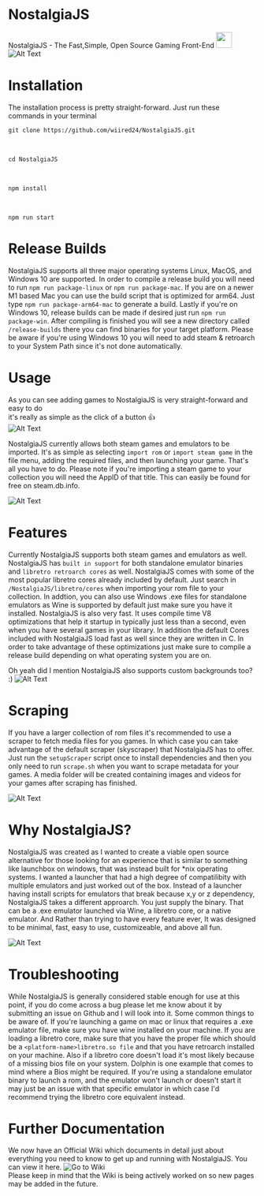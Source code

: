 # NostalgiaJS

NostalgiaJS - The Fast,Simple, Open Source Gaming Front-End
<img width="32" height="32" src="https://i.imgur.com/UQz3tN9.png">
<br>
![Alt Text](https://i.imgur.com/fDSwEKA.png)

# Installation

The installation process is pretty straight-forward. Just run these commands in your terminal

<pre><code class="hljs language-shell">git clone https://github.com/wiired24/NostalgiaJS.git
</code></pre>
<br>
<pre><code class="hljs language-shell">cd NostalgiaJS
</code></pre>
<br>
<pre><code class="hljs language-shell">npm install
</code></pre>
<br>
<pre><code class="hljs language-shell">npm run start
</code></pre>

# Release Builds

NostalgiaJS supports all three major operating systems Linux, MacOS, and Windows 10 are supported. In order to compile a release build you will need to run `npm run package-linux` or `npm run package-mac`. If you are on a newer M1 based Mac you can use the build script that is optimized for arm64. Just type `npm run package-arm64-mac` to generate a build.  Lastly if you're on Windows 10, release builds can be made if desired just run `npm run package-win`. After compiling is finished you will see a new directory called `/release-builds` there you can find binaries for your target platform. Please be aware if you're using Windows 10 you will need to add steam & retroarch to your System Path since it's not done automatically. 

# Usage

As you can see adding games to NostalgiaJS is very straight-forward and easy to do<br>
it's really as simple as the click of a button 👍
<br>
![Alt Text](https://media4.giphy.com/media/a97J5R43YfWS0jGnqO/giphy.gif)

NostalgiaJS currently allows both steam games and emulators to be imported. It's as simple as selecting `import rom` or `import steam game` in the file menu, adding the required files, and then launching your game. That's all you have to do. Please note if you're importing a steam game to your collection you will need the AppID of that title. This can easily be found for free on steam.db.info.

![Alt Text](https://media3.giphy.com/media/hyJJeraLb0M0SvWffJ/giphy.gif)

# Features

Currently NostalgiaJS supports both steam games and emulators as well. NostalgiaJS has `built in support` for both standalone emulator binaries and `libretro retroarch cores` as well. NostalgiaJS comes with some of the most popular libretro cores already included by default. Just search in `/NostalgiaJS/libretro/cores` when importing your rom file to your collection. In addtion, you can also use Windows .exe files for standalone emulators as Wine is supported by default just make sure you have it installed. NostalgiaJS is also very fast. It uses compile time V8 optimizations that help it startup in typically just less than a second, even when you have several games in your library. In addition the default Cores included with NostalgiaJS load fast as well since they are written in C. In order to take advantage of these optimizations just make sure to compile a release build depending on what operating system you are on.

Oh yeah did I mention NostalgiaJS also supports custom backgrounds too? :)
![Alt Text](https://i.imgur.com/zcC8UMf.png)

# Scraping

If you have a larger collection of rom files it's recommended to use a scraper to fetch media files for you games. In which case you can take advantage of the default scraper (skyscraper) that NostalgiaJS has to offer. Just run the `setupScraper` script once to install dependencies and then you only need to run `scrape.sh` when you want to scrape metadata for your games. A media folder will be created containing images and videos for your games after scraping has finished.

![Alt Text](https://i.imgur.com/K5cKwxN.png)

# Why NostalgiaJS?

NostalgiaJS was created as I wanted to create a viable open source alternative for those looking for an experience that is similar to something like launchbox on windows, that was instead built for \*nix operating systems. I wanted a launcher that had a high degree of compatilibity with multiple emulators and just worked out of the box. Instead of a launcher having install scripts for emulators that break because x,y or z dependency, NostalgiaJS takes a different approarch. You just supply the binary. That can be a .exe emulator launched via Wine, a libretro core, or a native emulator. And Rather than trying to have every feature ever, It was designed to be minimal, fast, easy to use, customizeable, and above all fun.

![Alt Text](https://media2.giphy.com/media/1AJNfJIAKWe3XKM0lL/giphy.gif)

# Troubleshooting

While NostalgiaJS is generally considered stable enough for use at this point, if you do come across a bug please let me know about it by submitting an issue on Github and I will look into it. Some common things to be aware of. If you're launching a game on mac or linux that requires a .exe emulator file, make sure you have wine installed on your machine. If you are loading a libretro core, make sure that you have the proper file which should be a `<platform-name>libretro.so file` and that you have retroarch installed on your machine. Also if a libretro core doesn't load it's most likely because of a missing bios file on your system. Dolphin is one example that comes to mind where a Bios might be required. If you're using a standalone emulator binary to launch a rom, and the emulator won't launch or doesn't start it may just be an issue with that specific emulator in which case I'd recommend trying the libretro core equivalent instead.

# Further Documentation

We now have an Official Wiki which documents in detail just about everything you need to know to get up and running with NostalgiaJS. You can view it here. ![Go to Wiki](https://github.com/wiired24/NostalgiaJS/wiki) <br>Please keep in mind that the Wiki is being actively worked on so new pages may be added in the future.
